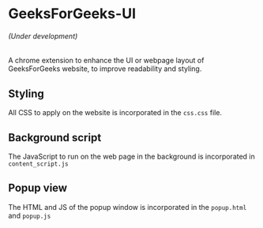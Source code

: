 # GeeksForGeeks-UI
###### (Under development)
A chrome extension to enhance the UI or webpage layout of GeeksForGeeks website, to improve readability and styling.

## Styling
All CSS to apply on the website is incorporated in the `css.css` file.

## Background script
The JavaScript to run on the web page in the background is incorporated in `content_script.js`

## Popup view
The HTML and JS of the popup window is incorporated in the `popup.html` and `popup.js`

 
